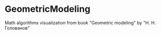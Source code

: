 # GeometricModeling
 Math algorithms visualization from book "Geometric modeling" by "Н. Н. Голованов"
